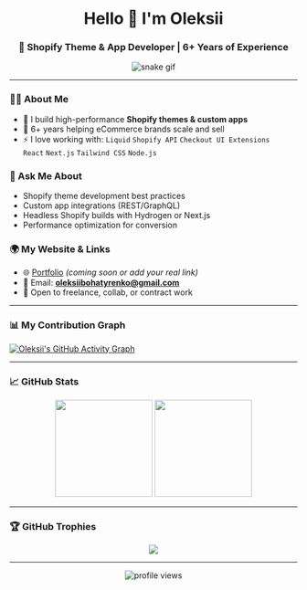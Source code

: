 <h1 align="center">Hello 👋 I'm Oleksii</h1>

<h3 align="center">💼 Shopify Theme & App Developer | 6+ Years of Experience</h3>

<p align="center">
  <img src="https://raw.githubusercontent.com/OleksiiBohatyrenko/OleksiiBohatyrenko/output/github-contribution-grid-snake.svg" alt="snake gif" />
</p>

---

### 👨‍💻 About Me

- 🔨 I build high-performance **Shopify themes & custom apps**
- 🧠 6+ years helping eCommerce brands scale and sell
- ⚡ I love working with:
  `Liquid` `Shopify API` `Checkout UI Extensions`  
  `React` `Next.js` `Tailwind CSS` `Node.js`

### 💬 Ask Me About

- Shopify theme development best practices  
- Custom app integrations (REST/GraphQL)  
- Headless Shopify builds with Hydrogen or Next.js  
- Performance optimization for conversion

### 🌍 My Website & Links

- 🌐 [Portfolio](#) *(coming soon or add your real link)*  
- 📧 Email: **oleksiibohatyrenko@gmail.com**  
- 💬 Open to freelance, collab, or contract work

---

### 📊 My Contribution Graph

[![Oleksii's GitHub Activity Graph](https://github-readme-activity-graph.vercel.app/graph?username=OleksiiBohatyrenko&theme=react-dark)](https://github.com/Ashutosh00710/github-readme-activity-graph)

---

### 📈 GitHub Stats

<p align="center">
  <img src="https://github-readme-stats.vercel.app/api?username=OleksiiBohatyrenko&show_icons=true&theme=radical" height="170" />
  <img src="https://github-readme-stats.vercel.app/api/top-langs/?username=OleksiiBohatyrenko&layout=compact&theme=radical" height="170" />
</p>

---

### 🏆 GitHub Trophies

<p align="center">
  <img src="https://github-profile-trophy.vercel.app/?username=OleksiiBohatyrenko&theme=onedark&no-frame=true&margin-w=10" />
</p>

---

<p align="center">
  <img src="https://komarev.com/ghpvc/?username=OleksiiBohatyrenko&color=blue&style=flat-square" alt="profile views" />
</p>
